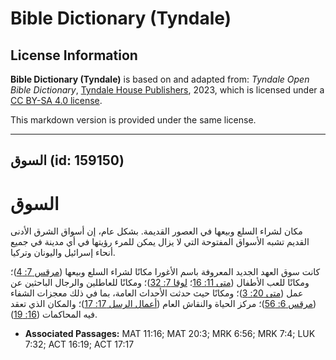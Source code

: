 # Bible Dictionary (Tyndale)

## License Information

**Bible Dictionary (Tyndale)** is based on and adapted from: _Tyndale Open Bible Dictionary_, [Tyndale House Publishers](https://tyndaleopenresources.com/), 2023, which is licensed under a [CC BY-SA 4.0 license](https://creativecommons.org/licenses/by-sa/4.0/legalcode.en).

This markdown version is provided under the same license.



--------------------------------

## السوق (id: 159150)

السوق
=====

مكان لشراء السلع وبيعها في العصور القديمة. بشكل عام، إن أسواق الشرق الأدنى القديم تشبه الأسواق المفتوحة التي لا يزال يمكن للمرء رؤيتها في أي مدينة في جميع أنحاء إسرائيل واليونان وتركيا.

كانت سوق العهد الجديد المعروفة باسم الأغورا مكانًا لشراء السلع وبيعها ([مرقس 7: 4](https://ref.ly/Mark7:4))؛ ومكانًا للعب الأطفال ([متى 11: 16](https://ref.ly/Matt11:16)؛ [لوقا 7: 32](https://ref.ly/Luke7:32))؛ ومكانًا للعاطلين والرجال الباحثين عن عمل ([متى 20: 3](https://ref.ly/Matt20:3))؛ ومكانًا حيث حدثت الأحداث العامة، بما في ذلك معجزات الشفاء ([مرقس 6: 56](https://ref.ly/Mark6:56))؛ مركز الحياة والنقاش العام ([أعمال الرسل 17: 17](https://ref.ly/Acts17:17))؛ والمكان الذي تعقد فيه المحاكمات ([16: 19](https://ref.ly/Acts16:19)).

* **Associated Passages:** MAT 11:16; MAT 20:3; MRK 6:56; MRK 7:4; LUK 7:32; ACT 16:19; ACT 17:17

